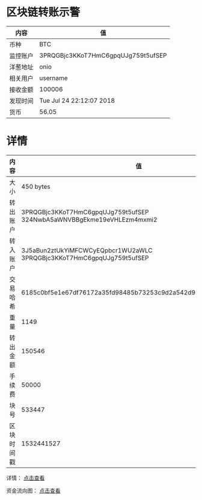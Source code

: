 ﻿# 区块链转账示警
|内容|值|
| ----- | ---- |
| 币种 | BTC |
|监控账户 | 3PRQGBjc3KKoT7HmC6gpqUJg759t5ufSEP |
 |洋葱地址 | onio | 
 |相关用户 | username | 
|接收金额 | 100006 |
|发现时间 |Tue Jul 24 22:12:07 2018|
|货币 |56.05 |


# 详情
|内容|值|
| ---  |  ----- |
|大小   | 450 bytes |
|转出账户 |  3PRQGBjc3KKoT7HmC6gpqUJg759t5ufSEP<br/>  324NwbA5aWNVBBgEkme19eVHLEzm4mxmi2<br/>  |
|转入账户 |  3J5aBun2ztUkYiMFCWCyEQpbcr1WU2aWLC<br/>  3PRQGBjc3KKoT7HmC6gpqUJg759t5ufSEP<br/>  |
|交易哈希 | 6185c0bf5e1e67df76172a35fd98485b73253c9d2a542d938a14a8af6c63f8d2 |
|重量 | 1149 |
|转出金额 | 150546 |
|手续费 | 50000 |
|块号 |533447|
|区块时间戳 | 1532441527 |


详情： [点击查看]( https://blockchain.info/tx/6185c0bf5e1e67df76172a35fd98485b73253c9d2a542d938a14a8af6c63f8d2)

资金流向图： [点击查看](https://blockchain.info/tree/362373173)
